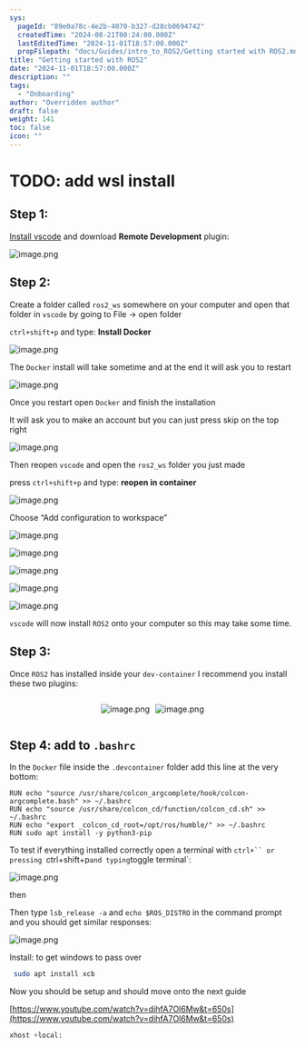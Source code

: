 ```yaml
---
sys:
  pageId: "89e0a78c-4e2b-4070-b327-d28cb0694742"
  createdTime: "2024-08-21T00:24:00.000Z"
  lastEditedTime: "2024-11-01T18:57:00.000Z"
  propFilepath: "docs/Guides/intro_to_ROS2/Getting started with ROS2.md"
title: "Getting started with ROS2"
date: "2024-11-01T18:57:00.000Z"
description: ""
tags:
  - "Onboarding"
author: "Overridden author"
draft: false
weight: 141
toc: false
icon: ""
---
```


# TODO: add wsl install

## Step 1:

[Install vscode](https://code.visualstudio.com/download) and download **Remote Development** plugin:

![image.png](https://prod-files-secure.s3.us-west-2.amazonaws.com/d518164a-d88e-44d1-a4ee-3adb3bd8bce0/efb52993-1881-4a40-b95e-6f020334f022/image.png?X-Amz-Algorithm=AWS4-HMAC-SHA256&X-Amz-Content-Sha256=UNSIGNED-PAYLOAD&X-Amz-Credential=ASIAZI2LB466ZNW2VSCH%2F20250216%2Fus-west-2%2Fs3%2Faws4_request&X-Amz-Date=20250216T140206Z&X-Amz-Expires=3600&X-Amz-Security-Token=IQoJb3JpZ2luX2VjEDQaCXVzLXdlc3QtMiJIMEYCIQCJlAr7so6K03sP%2BHuLP0q7qmlNmmbHNraUT4VZ%2BugxIgIhANsscftxyjSh0YCRN5Rtg0H9Xswd58TGj5YAe0wwel95Kv8DCF0QABoMNjM3NDIzMTgzODA1IgzWz2ssUllCQJe3f1Mq3AP4n2sbVMwJfTBqMiHl4Ojc3P1k1%2FRbXSdrX%2FS%2B1e8pibqqK%2BX6XATXssn7P2KGp%2B6QAlcd%2Ffe%2BSLBdgEGokTxXn4wRajAh5M9IluLtHiKCPqt2ylKrV%2Fxl8saAeUia%2Fx4%2BPM0VR3EpHWsZ%2B37K0iPFfaLi1fV7CuCOBNR6%2B5dhp8Z2tF0F5iYfS895hw3sLBh5Ka2hsdDdfezND74WXhWejdSv9U7o2GahSEPzJWfRf2VPLG23WlgrTyJ6Zfrwnh%2Bp%2FZsO4Z5KejMWHZOKr%2FRkjc16ficOcejcCGctui9kXBuRTseJkT4au8DETkLpNr%2FXJ18DjhBZZFw6VDlwPJ%2BYP0QuToGvFpGw2XYpmsEzbsc52BnLqhIXx0ppUnX9QCeezDKHG3soOLzRH3I6%2BzYojgWp%2BS%2BDipEiv3fg2nG%2FUp1ISajMr1NLQrvBWg98v7GiNfEkUiN84yHIvPd8LPNRscDrUDApEfTaaHofk8b3QspYJAw9Poygln76J8E7BcaPsdF%2FMbosMNPTKr9iUSltLaovY8xk2heJhxTU5IpvWDt5WsiKYQr2qthxeAYVydzVl%2FQe79KytkTI9Y1BS2xern77B36Cu3moaTOOtoQTCwjZdO3Ki8LDVrEYDTC%2Fnce9BjqkAaIvXH3aqznukTEP2LCexJVOKUx3uRXwuEbuohL1qE%2B9XWXlabZ85WG66se%2BEkc73nLiXTkOoXy1ZZsQCak%2F%2BSknTiJ1OiuiD3IhuVQKWrkvrJ60wpRBdWZBKNAagawdc1LzmpQAW18y8YXHdnGNFbMogaqbul2MXJDMDQPUTbc9HTNQaz4QDe9uqdoj4JjGzrvfD3DqjVQgAfTlvhhtH6FN3pLu&X-Amz-Signature=39676adc3eeae3e89553f60bd5fb88a6eeffad43b936d3fc3a956aaebd574083&X-Amz-SignedHeaders=host&x-id=GetObject)

## Step 2:

Create a folder called `ros2_ws` somewhere on your computer and open that folder in `vscode` by going to File → open folder 

`ctrl+shift+p` and type: **Install Docker**

![image.png](https://prod-files-secure.s3.us-west-2.amazonaws.com/d518164a-d88e-44d1-a4ee-3adb3bd8bce0/2269dc0e-1cd5-47ff-bceb-c04ad9b2eab0/image.png?X-Amz-Algorithm=AWS4-HMAC-SHA256&X-Amz-Content-Sha256=UNSIGNED-PAYLOAD&X-Amz-Credential=ASIAZI2LB466ZNW2VSCH%2F20250216%2Fus-west-2%2Fs3%2Faws4_request&X-Amz-Date=20250216T140206Z&X-Amz-Expires=3600&X-Amz-Security-Token=IQoJb3JpZ2luX2VjEDQaCXVzLXdlc3QtMiJIMEYCIQCJlAr7so6K03sP%2BHuLP0q7qmlNmmbHNraUT4VZ%2BugxIgIhANsscftxyjSh0YCRN5Rtg0H9Xswd58TGj5YAe0wwel95Kv8DCF0QABoMNjM3NDIzMTgzODA1IgzWz2ssUllCQJe3f1Mq3AP4n2sbVMwJfTBqMiHl4Ojc3P1k1%2FRbXSdrX%2FS%2B1e8pibqqK%2BX6XATXssn7P2KGp%2B6QAlcd%2Ffe%2BSLBdgEGokTxXn4wRajAh5M9IluLtHiKCPqt2ylKrV%2Fxl8saAeUia%2Fx4%2BPM0VR3EpHWsZ%2B37K0iPFfaLi1fV7CuCOBNR6%2B5dhp8Z2tF0F5iYfS895hw3sLBh5Ka2hsdDdfezND74WXhWejdSv9U7o2GahSEPzJWfRf2VPLG23WlgrTyJ6Zfrwnh%2Bp%2FZsO4Z5KejMWHZOKr%2FRkjc16ficOcejcCGctui9kXBuRTseJkT4au8DETkLpNr%2FXJ18DjhBZZFw6VDlwPJ%2BYP0QuToGvFpGw2XYpmsEzbsc52BnLqhIXx0ppUnX9QCeezDKHG3soOLzRH3I6%2BzYojgWp%2BS%2BDipEiv3fg2nG%2FUp1ISajMr1NLQrvBWg98v7GiNfEkUiN84yHIvPd8LPNRscDrUDApEfTaaHofk8b3QspYJAw9Poygln76J8E7BcaPsdF%2FMbosMNPTKr9iUSltLaovY8xk2heJhxTU5IpvWDt5WsiKYQr2qthxeAYVydzVl%2FQe79KytkTI9Y1BS2xern77B36Cu3moaTOOtoQTCwjZdO3Ki8LDVrEYDTC%2Fnce9BjqkAaIvXH3aqznukTEP2LCexJVOKUx3uRXwuEbuohL1qE%2B9XWXlabZ85WG66se%2BEkc73nLiXTkOoXy1ZZsQCak%2F%2BSknTiJ1OiuiD3IhuVQKWrkvrJ60wpRBdWZBKNAagawdc1LzmpQAW18y8YXHdnGNFbMogaqbul2MXJDMDQPUTbc9HTNQaz4QDe9uqdoj4JjGzrvfD3DqjVQgAfTlvhhtH6FN3pLu&X-Amz-Signature=e8c0b4591fa4184f3de6969402dd0bdeaa64512cf79b05dbb64ec323b6b9ab11&X-Amz-SignedHeaders=host&x-id=GetObject)

The `Docker` install will take sometime and at the end it will ask you to restart

![image.png](https://prod-files-secure.s3.us-west-2.amazonaws.com/d518164a-d88e-44d1-a4ee-3adb3bd8bce0/ed233f78-be33-4b1f-b89c-9c346c0e961e/image.png?X-Amz-Algorithm=AWS4-HMAC-SHA256&X-Amz-Content-Sha256=UNSIGNED-PAYLOAD&X-Amz-Credential=ASIAZI2LB466ZNW2VSCH%2F20250216%2Fus-west-2%2Fs3%2Faws4_request&X-Amz-Date=20250216T140206Z&X-Amz-Expires=3600&X-Amz-Security-Token=IQoJb3JpZ2luX2VjEDQaCXVzLXdlc3QtMiJIMEYCIQCJlAr7so6K03sP%2BHuLP0q7qmlNmmbHNraUT4VZ%2BugxIgIhANsscftxyjSh0YCRN5Rtg0H9Xswd58TGj5YAe0wwel95Kv8DCF0QABoMNjM3NDIzMTgzODA1IgzWz2ssUllCQJe3f1Mq3AP4n2sbVMwJfTBqMiHl4Ojc3P1k1%2FRbXSdrX%2FS%2B1e8pibqqK%2BX6XATXssn7P2KGp%2B6QAlcd%2Ffe%2BSLBdgEGokTxXn4wRajAh5M9IluLtHiKCPqt2ylKrV%2Fxl8saAeUia%2Fx4%2BPM0VR3EpHWsZ%2B37K0iPFfaLi1fV7CuCOBNR6%2B5dhp8Z2tF0F5iYfS895hw3sLBh5Ka2hsdDdfezND74WXhWejdSv9U7o2GahSEPzJWfRf2VPLG23WlgrTyJ6Zfrwnh%2Bp%2FZsO4Z5KejMWHZOKr%2FRkjc16ficOcejcCGctui9kXBuRTseJkT4au8DETkLpNr%2FXJ18DjhBZZFw6VDlwPJ%2BYP0QuToGvFpGw2XYpmsEzbsc52BnLqhIXx0ppUnX9QCeezDKHG3soOLzRH3I6%2BzYojgWp%2BS%2BDipEiv3fg2nG%2FUp1ISajMr1NLQrvBWg98v7GiNfEkUiN84yHIvPd8LPNRscDrUDApEfTaaHofk8b3QspYJAw9Poygln76J8E7BcaPsdF%2FMbosMNPTKr9iUSltLaovY8xk2heJhxTU5IpvWDt5WsiKYQr2qthxeAYVydzVl%2FQe79KytkTI9Y1BS2xern77B36Cu3moaTOOtoQTCwjZdO3Ki8LDVrEYDTC%2Fnce9BjqkAaIvXH3aqznukTEP2LCexJVOKUx3uRXwuEbuohL1qE%2B9XWXlabZ85WG66se%2BEkc73nLiXTkOoXy1ZZsQCak%2F%2BSknTiJ1OiuiD3IhuVQKWrkvrJ60wpRBdWZBKNAagawdc1LzmpQAW18y8YXHdnGNFbMogaqbul2MXJDMDQPUTbc9HTNQaz4QDe9uqdoj4JjGzrvfD3DqjVQgAfTlvhhtH6FN3pLu&X-Amz-Signature=925a9c9324e3449f3cf7c13ad398d2473714e304067978f95a47a79fca687a7e&X-Amz-SignedHeaders=host&x-id=GetObject)

Once you restart open `Docker` and finish the installation

It will ask you to make an account but you can just press skip on the top right

![image.png](https://prod-files-secure.s3.us-west-2.amazonaws.com/d518164a-d88e-44d1-a4ee-3adb3bd8bce0/21010ad9-1659-4fd9-9f59-9932a09b2a3d/image.png?X-Amz-Algorithm=AWS4-HMAC-SHA256&X-Amz-Content-Sha256=UNSIGNED-PAYLOAD&X-Amz-Credential=ASIAZI2LB466ZNW2VSCH%2F20250216%2Fus-west-2%2Fs3%2Faws4_request&X-Amz-Date=20250216T140206Z&X-Amz-Expires=3600&X-Amz-Security-Token=IQoJb3JpZ2luX2VjEDQaCXVzLXdlc3QtMiJIMEYCIQCJlAr7so6K03sP%2BHuLP0q7qmlNmmbHNraUT4VZ%2BugxIgIhANsscftxyjSh0YCRN5Rtg0H9Xswd58TGj5YAe0wwel95Kv8DCF0QABoMNjM3NDIzMTgzODA1IgzWz2ssUllCQJe3f1Mq3AP4n2sbVMwJfTBqMiHl4Ojc3P1k1%2FRbXSdrX%2FS%2B1e8pibqqK%2BX6XATXssn7P2KGp%2B6QAlcd%2Ffe%2BSLBdgEGokTxXn4wRajAh5M9IluLtHiKCPqt2ylKrV%2Fxl8saAeUia%2Fx4%2BPM0VR3EpHWsZ%2B37K0iPFfaLi1fV7CuCOBNR6%2B5dhp8Z2tF0F5iYfS895hw3sLBh5Ka2hsdDdfezND74WXhWejdSv9U7o2GahSEPzJWfRf2VPLG23WlgrTyJ6Zfrwnh%2Bp%2FZsO4Z5KejMWHZOKr%2FRkjc16ficOcejcCGctui9kXBuRTseJkT4au8DETkLpNr%2FXJ18DjhBZZFw6VDlwPJ%2BYP0QuToGvFpGw2XYpmsEzbsc52BnLqhIXx0ppUnX9QCeezDKHG3soOLzRH3I6%2BzYojgWp%2BS%2BDipEiv3fg2nG%2FUp1ISajMr1NLQrvBWg98v7GiNfEkUiN84yHIvPd8LPNRscDrUDApEfTaaHofk8b3QspYJAw9Poygln76J8E7BcaPsdF%2FMbosMNPTKr9iUSltLaovY8xk2heJhxTU5IpvWDt5WsiKYQr2qthxeAYVydzVl%2FQe79KytkTI9Y1BS2xern77B36Cu3moaTOOtoQTCwjZdO3Ki8LDVrEYDTC%2Fnce9BjqkAaIvXH3aqznukTEP2LCexJVOKUx3uRXwuEbuohL1qE%2B9XWXlabZ85WG66se%2BEkc73nLiXTkOoXy1ZZsQCak%2F%2BSknTiJ1OiuiD3IhuVQKWrkvrJ60wpRBdWZBKNAagawdc1LzmpQAW18y8YXHdnGNFbMogaqbul2MXJDMDQPUTbc9HTNQaz4QDe9uqdoj4JjGzrvfD3DqjVQgAfTlvhhtH6FN3pLu&X-Amz-Signature=450091632384c157c475abc5786ad491606580314ee052815b4ae6d224460f23&X-Amz-SignedHeaders=host&x-id=GetObject)

Then reopen `vscode` and open the `ros2_ws` folder you just made

press `ctrl+shift+p` and type: **reopen in container**

![image.png](https://prod-files-secure.s3.us-west-2.amazonaws.com/d518164a-d88e-44d1-a4ee-3adb3bd8bce0/4e93b8c2-41ad-488c-8095-c74205196118/image.png?X-Amz-Algorithm=AWS4-HMAC-SHA256&X-Amz-Content-Sha256=UNSIGNED-PAYLOAD&X-Amz-Credential=ASIAZI2LB466ZNW2VSCH%2F20250216%2Fus-west-2%2Fs3%2Faws4_request&X-Amz-Date=20250216T140206Z&X-Amz-Expires=3600&X-Amz-Security-Token=IQoJb3JpZ2luX2VjEDQaCXVzLXdlc3QtMiJIMEYCIQCJlAr7so6K03sP%2BHuLP0q7qmlNmmbHNraUT4VZ%2BugxIgIhANsscftxyjSh0YCRN5Rtg0H9Xswd58TGj5YAe0wwel95Kv8DCF0QABoMNjM3NDIzMTgzODA1IgzWz2ssUllCQJe3f1Mq3AP4n2sbVMwJfTBqMiHl4Ojc3P1k1%2FRbXSdrX%2FS%2B1e8pibqqK%2BX6XATXssn7P2KGp%2B6QAlcd%2Ffe%2BSLBdgEGokTxXn4wRajAh5M9IluLtHiKCPqt2ylKrV%2Fxl8saAeUia%2Fx4%2BPM0VR3EpHWsZ%2B37K0iPFfaLi1fV7CuCOBNR6%2B5dhp8Z2tF0F5iYfS895hw3sLBh5Ka2hsdDdfezND74WXhWejdSv9U7o2GahSEPzJWfRf2VPLG23WlgrTyJ6Zfrwnh%2Bp%2FZsO4Z5KejMWHZOKr%2FRkjc16ficOcejcCGctui9kXBuRTseJkT4au8DETkLpNr%2FXJ18DjhBZZFw6VDlwPJ%2BYP0QuToGvFpGw2XYpmsEzbsc52BnLqhIXx0ppUnX9QCeezDKHG3soOLzRH3I6%2BzYojgWp%2BS%2BDipEiv3fg2nG%2FUp1ISajMr1NLQrvBWg98v7GiNfEkUiN84yHIvPd8LPNRscDrUDApEfTaaHofk8b3QspYJAw9Poygln76J8E7BcaPsdF%2FMbosMNPTKr9iUSltLaovY8xk2heJhxTU5IpvWDt5WsiKYQr2qthxeAYVydzVl%2FQe79KytkTI9Y1BS2xern77B36Cu3moaTOOtoQTCwjZdO3Ki8LDVrEYDTC%2Fnce9BjqkAaIvXH3aqznukTEP2LCexJVOKUx3uRXwuEbuohL1qE%2B9XWXlabZ85WG66se%2BEkc73nLiXTkOoXy1ZZsQCak%2F%2BSknTiJ1OiuiD3IhuVQKWrkvrJ60wpRBdWZBKNAagawdc1LzmpQAW18y8YXHdnGNFbMogaqbul2MXJDMDQPUTbc9HTNQaz4QDe9uqdoj4JjGzrvfD3DqjVQgAfTlvhhtH6FN3pLu&X-Amz-Signature=bc918f3293af66599bf627f5a454a195fe8967a2453b67ee3f6a5b3fd935df68&X-Amz-SignedHeaders=host&x-id=GetObject)

Choose “Add configuration to workspace”

![image.png](https://prod-files-secure.s3.us-west-2.amazonaws.com/d518164a-d88e-44d1-a4ee-3adb3bd8bce0/9560b282-5060-4989-ba37-97e7b2c22476/image.png?X-Amz-Algorithm=AWS4-HMAC-SHA256&X-Amz-Content-Sha256=UNSIGNED-PAYLOAD&X-Amz-Credential=ASIAZI2LB466ZNW2VSCH%2F20250216%2Fus-west-2%2Fs3%2Faws4_request&X-Amz-Date=20250216T140206Z&X-Amz-Expires=3600&X-Amz-Security-Token=IQoJb3JpZ2luX2VjEDQaCXVzLXdlc3QtMiJIMEYCIQCJlAr7so6K03sP%2BHuLP0q7qmlNmmbHNraUT4VZ%2BugxIgIhANsscftxyjSh0YCRN5Rtg0H9Xswd58TGj5YAe0wwel95Kv8DCF0QABoMNjM3NDIzMTgzODA1IgzWz2ssUllCQJe3f1Mq3AP4n2sbVMwJfTBqMiHl4Ojc3P1k1%2FRbXSdrX%2FS%2B1e8pibqqK%2BX6XATXssn7P2KGp%2B6QAlcd%2Ffe%2BSLBdgEGokTxXn4wRajAh5M9IluLtHiKCPqt2ylKrV%2Fxl8saAeUia%2Fx4%2BPM0VR3EpHWsZ%2B37K0iPFfaLi1fV7CuCOBNR6%2B5dhp8Z2tF0F5iYfS895hw3sLBh5Ka2hsdDdfezND74WXhWejdSv9U7o2GahSEPzJWfRf2VPLG23WlgrTyJ6Zfrwnh%2Bp%2FZsO4Z5KejMWHZOKr%2FRkjc16ficOcejcCGctui9kXBuRTseJkT4au8DETkLpNr%2FXJ18DjhBZZFw6VDlwPJ%2BYP0QuToGvFpGw2XYpmsEzbsc52BnLqhIXx0ppUnX9QCeezDKHG3soOLzRH3I6%2BzYojgWp%2BS%2BDipEiv3fg2nG%2FUp1ISajMr1NLQrvBWg98v7GiNfEkUiN84yHIvPd8LPNRscDrUDApEfTaaHofk8b3QspYJAw9Poygln76J8E7BcaPsdF%2FMbosMNPTKr9iUSltLaovY8xk2heJhxTU5IpvWDt5WsiKYQr2qthxeAYVydzVl%2FQe79KytkTI9Y1BS2xern77B36Cu3moaTOOtoQTCwjZdO3Ki8LDVrEYDTC%2Fnce9BjqkAaIvXH3aqznukTEP2LCexJVOKUx3uRXwuEbuohL1qE%2B9XWXlabZ85WG66se%2BEkc73nLiXTkOoXy1ZZsQCak%2F%2BSknTiJ1OiuiD3IhuVQKWrkvrJ60wpRBdWZBKNAagawdc1LzmpQAW18y8YXHdnGNFbMogaqbul2MXJDMDQPUTbc9HTNQaz4QDe9uqdoj4JjGzrvfD3DqjVQgAfTlvhhtH6FN3pLu&X-Amz-Signature=00c730eeba6cf9c91f60158e697067c19515a625df94cd72b9e0b933cc77eec5&X-Amz-SignedHeaders=host&x-id=GetObject)

![image.png](https://prod-files-secure.s3.us-west-2.amazonaws.com/d518164a-d88e-44d1-a4ee-3adb3bd8bce0/2ee63f81-886b-48e8-a553-dc6e5eac99e4/image.png?X-Amz-Algorithm=AWS4-HMAC-SHA256&X-Amz-Content-Sha256=UNSIGNED-PAYLOAD&X-Amz-Credential=ASIAZI2LB466ZNW2VSCH%2F20250216%2Fus-west-2%2Fs3%2Faws4_request&X-Amz-Date=20250216T140206Z&X-Amz-Expires=3600&X-Amz-Security-Token=IQoJb3JpZ2luX2VjEDQaCXVzLXdlc3QtMiJIMEYCIQCJlAr7so6K03sP%2BHuLP0q7qmlNmmbHNraUT4VZ%2BugxIgIhANsscftxyjSh0YCRN5Rtg0H9Xswd58TGj5YAe0wwel95Kv8DCF0QABoMNjM3NDIzMTgzODA1IgzWz2ssUllCQJe3f1Mq3AP4n2sbVMwJfTBqMiHl4Ojc3P1k1%2FRbXSdrX%2FS%2B1e8pibqqK%2BX6XATXssn7P2KGp%2B6QAlcd%2Ffe%2BSLBdgEGokTxXn4wRajAh5M9IluLtHiKCPqt2ylKrV%2Fxl8saAeUia%2Fx4%2BPM0VR3EpHWsZ%2B37K0iPFfaLi1fV7CuCOBNR6%2B5dhp8Z2tF0F5iYfS895hw3sLBh5Ka2hsdDdfezND74WXhWejdSv9U7o2GahSEPzJWfRf2VPLG23WlgrTyJ6Zfrwnh%2Bp%2FZsO4Z5KejMWHZOKr%2FRkjc16ficOcejcCGctui9kXBuRTseJkT4au8DETkLpNr%2FXJ18DjhBZZFw6VDlwPJ%2BYP0QuToGvFpGw2XYpmsEzbsc52BnLqhIXx0ppUnX9QCeezDKHG3soOLzRH3I6%2BzYojgWp%2BS%2BDipEiv3fg2nG%2FUp1ISajMr1NLQrvBWg98v7GiNfEkUiN84yHIvPd8LPNRscDrUDApEfTaaHofk8b3QspYJAw9Poygln76J8E7BcaPsdF%2FMbosMNPTKr9iUSltLaovY8xk2heJhxTU5IpvWDt5WsiKYQr2qthxeAYVydzVl%2FQe79KytkTI9Y1BS2xern77B36Cu3moaTOOtoQTCwjZdO3Ki8LDVrEYDTC%2Fnce9BjqkAaIvXH3aqznukTEP2LCexJVOKUx3uRXwuEbuohL1qE%2B9XWXlabZ85WG66se%2BEkc73nLiXTkOoXy1ZZsQCak%2F%2BSknTiJ1OiuiD3IhuVQKWrkvrJ60wpRBdWZBKNAagawdc1LzmpQAW18y8YXHdnGNFbMogaqbul2MXJDMDQPUTbc9HTNQaz4QDe9uqdoj4JjGzrvfD3DqjVQgAfTlvhhtH6FN3pLu&X-Amz-Signature=a4bb099496da73ab107cd220efd2cc2911ceda344193bdaa4fbaffec1602c1fa&X-Amz-SignedHeaders=host&x-id=GetObject)

![image.png](https://prod-files-secure.s3.us-west-2.amazonaws.com/d518164a-d88e-44d1-a4ee-3adb3bd8bce0/ae1580b2-b048-407e-aed9-b584224a7a04/image.png?X-Amz-Algorithm=AWS4-HMAC-SHA256&X-Amz-Content-Sha256=UNSIGNED-PAYLOAD&X-Amz-Credential=ASIAZI2LB466ZNW2VSCH%2F20250216%2Fus-west-2%2Fs3%2Faws4_request&X-Amz-Date=20250216T140206Z&X-Amz-Expires=3600&X-Amz-Security-Token=IQoJb3JpZ2luX2VjEDQaCXVzLXdlc3QtMiJIMEYCIQCJlAr7so6K03sP%2BHuLP0q7qmlNmmbHNraUT4VZ%2BugxIgIhANsscftxyjSh0YCRN5Rtg0H9Xswd58TGj5YAe0wwel95Kv8DCF0QABoMNjM3NDIzMTgzODA1IgzWz2ssUllCQJe3f1Mq3AP4n2sbVMwJfTBqMiHl4Ojc3P1k1%2FRbXSdrX%2FS%2B1e8pibqqK%2BX6XATXssn7P2KGp%2B6QAlcd%2Ffe%2BSLBdgEGokTxXn4wRajAh5M9IluLtHiKCPqt2ylKrV%2Fxl8saAeUia%2Fx4%2BPM0VR3EpHWsZ%2B37K0iPFfaLi1fV7CuCOBNR6%2B5dhp8Z2tF0F5iYfS895hw3sLBh5Ka2hsdDdfezND74WXhWejdSv9U7o2GahSEPzJWfRf2VPLG23WlgrTyJ6Zfrwnh%2Bp%2FZsO4Z5KejMWHZOKr%2FRkjc16ficOcejcCGctui9kXBuRTseJkT4au8DETkLpNr%2FXJ18DjhBZZFw6VDlwPJ%2BYP0QuToGvFpGw2XYpmsEzbsc52BnLqhIXx0ppUnX9QCeezDKHG3soOLzRH3I6%2BzYojgWp%2BS%2BDipEiv3fg2nG%2FUp1ISajMr1NLQrvBWg98v7GiNfEkUiN84yHIvPd8LPNRscDrUDApEfTaaHofk8b3QspYJAw9Poygln76J8E7BcaPsdF%2FMbosMNPTKr9iUSltLaovY8xk2heJhxTU5IpvWDt5WsiKYQr2qthxeAYVydzVl%2FQe79KytkTI9Y1BS2xern77B36Cu3moaTOOtoQTCwjZdO3Ki8LDVrEYDTC%2Fnce9BjqkAaIvXH3aqznukTEP2LCexJVOKUx3uRXwuEbuohL1qE%2B9XWXlabZ85WG66se%2BEkc73nLiXTkOoXy1ZZsQCak%2F%2BSknTiJ1OiuiD3IhuVQKWrkvrJ60wpRBdWZBKNAagawdc1LzmpQAW18y8YXHdnGNFbMogaqbul2MXJDMDQPUTbc9HTNQaz4QDe9uqdoj4JjGzrvfD3DqjVQgAfTlvhhtH6FN3pLu&X-Amz-Signature=0e4a3a10f4e93754fc1cbef0775caf157187940e3401983ec985bb1bc38f4c92&X-Amz-SignedHeaders=host&x-id=GetObject)

![image.png](https://prod-files-secure.s3.us-west-2.amazonaws.com/d518164a-d88e-44d1-a4ee-3adb3bd8bce0/53255b28-f75e-430f-b9e3-c0ac8577e42b/image.png?X-Amz-Algorithm=AWS4-HMAC-SHA256&X-Amz-Content-Sha256=UNSIGNED-PAYLOAD&X-Amz-Credential=ASIAZI2LB466ZNW2VSCH%2F20250216%2Fus-west-2%2Fs3%2Faws4_request&X-Amz-Date=20250216T140206Z&X-Amz-Expires=3600&X-Amz-Security-Token=IQoJb3JpZ2luX2VjEDQaCXVzLXdlc3QtMiJIMEYCIQCJlAr7so6K03sP%2BHuLP0q7qmlNmmbHNraUT4VZ%2BugxIgIhANsscftxyjSh0YCRN5Rtg0H9Xswd58TGj5YAe0wwel95Kv8DCF0QABoMNjM3NDIzMTgzODA1IgzWz2ssUllCQJe3f1Mq3AP4n2sbVMwJfTBqMiHl4Ojc3P1k1%2FRbXSdrX%2FS%2B1e8pibqqK%2BX6XATXssn7P2KGp%2B6QAlcd%2Ffe%2BSLBdgEGokTxXn4wRajAh5M9IluLtHiKCPqt2ylKrV%2Fxl8saAeUia%2Fx4%2BPM0VR3EpHWsZ%2B37K0iPFfaLi1fV7CuCOBNR6%2B5dhp8Z2tF0F5iYfS895hw3sLBh5Ka2hsdDdfezND74WXhWejdSv9U7o2GahSEPzJWfRf2VPLG23WlgrTyJ6Zfrwnh%2Bp%2FZsO4Z5KejMWHZOKr%2FRkjc16ficOcejcCGctui9kXBuRTseJkT4au8DETkLpNr%2FXJ18DjhBZZFw6VDlwPJ%2BYP0QuToGvFpGw2XYpmsEzbsc52BnLqhIXx0ppUnX9QCeezDKHG3soOLzRH3I6%2BzYojgWp%2BS%2BDipEiv3fg2nG%2FUp1ISajMr1NLQrvBWg98v7GiNfEkUiN84yHIvPd8LPNRscDrUDApEfTaaHofk8b3QspYJAw9Poygln76J8E7BcaPsdF%2FMbosMNPTKr9iUSltLaovY8xk2heJhxTU5IpvWDt5WsiKYQr2qthxeAYVydzVl%2FQe79KytkTI9Y1BS2xern77B36Cu3moaTOOtoQTCwjZdO3Ki8LDVrEYDTC%2Fnce9BjqkAaIvXH3aqznukTEP2LCexJVOKUx3uRXwuEbuohL1qE%2B9XWXlabZ85WG66se%2BEkc73nLiXTkOoXy1ZZsQCak%2F%2BSknTiJ1OiuiD3IhuVQKWrkvrJ60wpRBdWZBKNAagawdc1LzmpQAW18y8YXHdnGNFbMogaqbul2MXJDMDQPUTbc9HTNQaz4QDe9uqdoj4JjGzrvfD3DqjVQgAfTlvhhtH6FN3pLu&X-Amz-Signature=e4dd9a3beab80e1b69e8ecaf7794e9c39e48bbff109d64c6205ea3acee8c8327&X-Amz-SignedHeaders=host&x-id=GetObject)

![image.png](https://prod-files-secure.s3.us-west-2.amazonaws.com/d518164a-d88e-44d1-a4ee-3adb3bd8bce0/7c562767-5af9-4ffb-97d1-327bcdf4ee00/image.png?X-Amz-Algorithm=AWS4-HMAC-SHA256&X-Amz-Content-Sha256=UNSIGNED-PAYLOAD&X-Amz-Credential=ASIAZI2LB466ZNW2VSCH%2F20250216%2Fus-west-2%2Fs3%2Faws4_request&X-Amz-Date=20250216T140206Z&X-Amz-Expires=3600&X-Amz-Security-Token=IQoJb3JpZ2luX2VjEDQaCXVzLXdlc3QtMiJIMEYCIQCJlAr7so6K03sP%2BHuLP0q7qmlNmmbHNraUT4VZ%2BugxIgIhANsscftxyjSh0YCRN5Rtg0H9Xswd58TGj5YAe0wwel95Kv8DCF0QABoMNjM3NDIzMTgzODA1IgzWz2ssUllCQJe3f1Mq3AP4n2sbVMwJfTBqMiHl4Ojc3P1k1%2FRbXSdrX%2FS%2B1e8pibqqK%2BX6XATXssn7P2KGp%2B6QAlcd%2Ffe%2BSLBdgEGokTxXn4wRajAh5M9IluLtHiKCPqt2ylKrV%2Fxl8saAeUia%2Fx4%2BPM0VR3EpHWsZ%2B37K0iPFfaLi1fV7CuCOBNR6%2B5dhp8Z2tF0F5iYfS895hw3sLBh5Ka2hsdDdfezND74WXhWejdSv9U7o2GahSEPzJWfRf2VPLG23WlgrTyJ6Zfrwnh%2Bp%2FZsO4Z5KejMWHZOKr%2FRkjc16ficOcejcCGctui9kXBuRTseJkT4au8DETkLpNr%2FXJ18DjhBZZFw6VDlwPJ%2BYP0QuToGvFpGw2XYpmsEzbsc52BnLqhIXx0ppUnX9QCeezDKHG3soOLzRH3I6%2BzYojgWp%2BS%2BDipEiv3fg2nG%2FUp1ISajMr1NLQrvBWg98v7GiNfEkUiN84yHIvPd8LPNRscDrUDApEfTaaHofk8b3QspYJAw9Poygln76J8E7BcaPsdF%2FMbosMNPTKr9iUSltLaovY8xk2heJhxTU5IpvWDt5WsiKYQr2qthxeAYVydzVl%2FQe79KytkTI9Y1BS2xern77B36Cu3moaTOOtoQTCwjZdO3Ki8LDVrEYDTC%2Fnce9BjqkAaIvXH3aqznukTEP2LCexJVOKUx3uRXwuEbuohL1qE%2B9XWXlabZ85WG66se%2BEkc73nLiXTkOoXy1ZZsQCak%2F%2BSknTiJ1OiuiD3IhuVQKWrkvrJ60wpRBdWZBKNAagawdc1LzmpQAW18y8YXHdnGNFbMogaqbul2MXJDMDQPUTbc9HTNQaz4QDe9uqdoj4JjGzrvfD3DqjVQgAfTlvhhtH6FN3pLu&X-Amz-Signature=67bf8ada612b9f8156cf9f04ace182c620a147238db6cbe30fb5587d8046d2ee&X-Amz-SignedHeaders=host&x-id=GetObject)

`vscode` will now install `ROS2` onto your computer so this may take some time.

## Step 3:

Once `ROS2` has installed inside your `dev-container` I recommend you install these two plugins:

<div style="display: flex;flex-direction: row; column-gap:10px; max-width: 630px;justify-content: center;">
<div>

![image.png](https://prod-files-secure.s3.us-west-2.amazonaws.com/d518164a-d88e-44d1-a4ee-3adb3bd8bce0/3fc3d550-5a54-4ba1-ba6b-faa01cdb7369/image.png?X-Amz-Algorithm=AWS4-HMAC-SHA256&X-Amz-Content-Sha256=UNSIGNED-PAYLOAD&X-Amz-Credential=ASIAZI2LB466YDRNWSUP%2F20250216%2Fus-west-2%2Fs3%2Faws4_request&X-Amz-Date=20250216T140211Z&X-Amz-Expires=3600&X-Amz-Security-Token=IQoJb3JpZ2luX2VjEDQaCXVzLXdlc3QtMiJIMEYCIQDrVlOOgxueRRvrkggdajCjjCE9qLFLTMLkZ7Nkr1nmRgIhALXGU2frK8LI4FvMS39z5YT0UEp1vkC7SC84l3KNqfVnKv8DCF0QABoMNjM3NDIzMTgzODA1IgzmEhx%2BRLH75R8wFRUq3APQMl45PV1Wgri60LHYfxKhZ4TXDyVbwonO3e1%2F0IRXwbfscTxP1NL9YuzGU3Dr%2FPZ%2Fn%2FmdonY2NCu7p7jL8mh55%2FGxfVePw1WC2g1HiSEBEB4kwpVy21PYTKIFPnzLzp9TihBtHzFrgrZ%2B2DtViJYYhZ7f2CqE74epm4F52MPWuEHY1xpZ9AbXx05ewBent7H8LC3n9bfwHqDm31rXdi3M%2B61EHYFWBfmxoKALbykmHoXaja4I37wgQ2X9mwsljEWK7f5nFpGK2gd60rftx6ZrIByzMGfTytkf4XU9NMfxeL5aQw0RF99oKguBvPD22sud6ia9Jm9QTKdcQzat%2B7KQjnkJb4XBlBcdliptb%2FsNGThl1wCBLM5haOlr2yr%2BemVYaBVmx5%2BOS3KdnEIh9YR3EOaGUEPHrBNvXY8dAvRWMPuPaVf6JO5gQDtP0KBuA5qt1oehGHubEGTt4U9MNT7VJqW50CR5ToDqKGKHdBv3WbJ9Nfum1NVD0Q5p8%2BWMYTcwNafL8oyiy8Xj1h%2Fe37l5vQGDbslw0PTAsIClUQj0yhjkPuZ%2F4Fqc6mK7AD8EmnoeUpIBnJ7OsYf0L5rfKSFg4E3jirc811SwYKCcOwkXGLgaLlo3Ij06fCFaiTDNmse9BjqkAWfVeuNsi7hWqVrBlayf%2FqOPfzbNAohEsLrz2mJ0XpKyrGxVm%2BQrUYweAmiZDaMpDt4kDy0oIo0qE2XZezdLnr%2FWmIGSGwPVwU3H5NzvfVXfqkxbVaW256p1vPgLja0buqMonih8d0amel1hEdYklnrnp0vOl85wvVI18p%2BQJNmiYLTmFQ%2F7%2BXY7bQ3EQJNYnF33DaT7FIiIItXYSqT57DAYDKX6&X-Amz-Signature=ccf9bfafd952fd92213309b3c272eb5ca3efcee0a2134071329dc637873989b8&X-Amz-SignedHeaders=host&x-id=GetObject)

</div>
<div>

![image.png](https://prod-files-secure.s3.us-west-2.amazonaws.com/d518164a-d88e-44d1-a4ee-3adb3bd8bce0/d994cc66-13c2-4093-a5a3-f84cf4601a82/image.png?X-Amz-Algorithm=AWS4-HMAC-SHA256&X-Amz-Content-Sha256=UNSIGNED-PAYLOAD&X-Amz-Credential=ASIAZI2LB466QGLVYO7O%2F20250216%2Fus-west-2%2Fs3%2Faws4_request&X-Amz-Date=20250216T140212Z&X-Amz-Expires=3600&X-Amz-Security-Token=IQoJb3JpZ2luX2VjEDQaCXVzLXdlc3QtMiJGMEQCIHORbw8v5SaNpcn0QSmq7qMB5Rsfz0OfYKOoQgEuP1UwAiBG3f7ex%2F5ZLx%2F2rfFcsHFNsq3uS%2FeV0nJl2cwHgjfzjCr%2FAwhdEAAaDDYzNzQyMzE4MzgwNSIM4ibWZv%2B7dHqipWuJKtwDhP75myLw4KPh11GU3oFbqYz6QTRf4kjvs2XBNWwRMYW4%2BWOPnF9PYTiLqgViCabNNO19F8hP6of1HBMY3NEaRLZq9LEX5a%2FFi%2B9s27Ptfyl56cBBbgWP1ymxa61LK3g5AEboi%2B4BcNWRqREz0%2Bjl5TYO3iy6TL%2BKOUxvggOBDpgj3xzB24qVhWr%2B85U5Kr5gI8BglQzxMY58%2FBKN80NVGD6Sb0FetMwHH2HDYf6%2Ba7Z1094lLJl2EzlIYKItx7sfVEq26hWnUYJJMqd47QVm%2B05Pjf5ZPlCCNVf3GLTMVY%2B%2BPp0hkRXtqFKUPvlXtMURePTnSyZQlypt8T%2B8CAPnKmcZfr4rBY19pu9M8QaGnry0FKw4qUmOxn8qujP6cMs8V4DqZg7yZQPQOpe3xsuwKONarsxTVCp6MVsXXwQ2nonKz%2B8uR0xqeEDqNy0nY7pakqEBM2ct10b3YXCzou5tfzhMikZvzFqQlefbLeEdUuzU%2FxkU70W1KcMXc%2F449n4TRE99QndnxWvSydVEFzcCyvx6gNF6tJxV3nlVVTQ4aQUmKz2a3%2B7Bs5cNb4P5YqF8FCfWNUr9gUseIMWYfc5G63JZRNj8zLdlp9xNqoPehOCyfxNlKpVu34izvCgwyJzHvQY6pgExUmk8e15OTEiJV%2Ft2VVQLRYrHRJu%2BdO1bbDB8XfS79LAnq8bO9jbZG36miTugiaa6ihDrch6H6lj5LKrZ4hMl1v2QMcpXJ4rvTk9qF%2BWHgsK2z2yJLJ6OtAJEIJc9Y67POjehj2D1hNDcKz7x9sFvKBWcf8tybEeKfoEN8QhFBLlJPXgJeHxx2ZqaTS3gEPLYZSAuD%2FzH6wGVXZ1tV13QgWEUcfbK&X-Amz-Signature=c771aa16f4da287d3bb52dcbb3043dc1da1398a2dd30a3462c479db7cc491a05&X-Amz-SignedHeaders=host&x-id=GetObject)

</div>
</div>

## Step 4: add to `.bashrc`

In the `Docker` file inside the `.devcontainer` folder add this line at the very bottom: 

```docker
RUN echo "source /usr/share/colcon_argcomplete/hook/colcon-argcomplete.bash" >> ~/.bashrc
RUN echo "source /usr/share/colcon_cd/function/colcon_cd.sh" >> ~/.bashrc
RUN echo "export _colcon_cd_root=/opt/ros/humble/" >> ~/.bashrc
RUN sudo apt install -y python3-pip 
```

To test if everything installed correctly open a terminal with `ctrl+`` or pressing `ctrl+shift+p` and typing `toggle terminal`:

![image.png](https://prod-files-secure.s3.us-west-2.amazonaws.com/d518164a-d88e-44d1-a4ee-3adb3bd8bce0/6a4943d8-b04e-4c02-9a58-775f3384d1a5/image.png?X-Amz-Algorithm=AWS4-HMAC-SHA256&X-Amz-Content-Sha256=UNSIGNED-PAYLOAD&X-Amz-Credential=ASIAZI2LB466ZNW2VSCH%2F20250216%2Fus-west-2%2Fs3%2Faws4_request&X-Amz-Date=20250216T140206Z&X-Amz-Expires=3600&X-Amz-Security-Token=IQoJb3JpZ2luX2VjEDQaCXVzLXdlc3QtMiJIMEYCIQCJlAr7so6K03sP%2BHuLP0q7qmlNmmbHNraUT4VZ%2BugxIgIhANsscftxyjSh0YCRN5Rtg0H9Xswd58TGj5YAe0wwel95Kv8DCF0QABoMNjM3NDIzMTgzODA1IgzWz2ssUllCQJe3f1Mq3AP4n2sbVMwJfTBqMiHl4Ojc3P1k1%2FRbXSdrX%2FS%2B1e8pibqqK%2BX6XATXssn7P2KGp%2B6QAlcd%2Ffe%2BSLBdgEGokTxXn4wRajAh5M9IluLtHiKCPqt2ylKrV%2Fxl8saAeUia%2Fx4%2BPM0VR3EpHWsZ%2B37K0iPFfaLi1fV7CuCOBNR6%2B5dhp8Z2tF0F5iYfS895hw3sLBh5Ka2hsdDdfezND74WXhWejdSv9U7o2GahSEPzJWfRf2VPLG23WlgrTyJ6Zfrwnh%2Bp%2FZsO4Z5KejMWHZOKr%2FRkjc16ficOcejcCGctui9kXBuRTseJkT4au8DETkLpNr%2FXJ18DjhBZZFw6VDlwPJ%2BYP0QuToGvFpGw2XYpmsEzbsc52BnLqhIXx0ppUnX9QCeezDKHG3soOLzRH3I6%2BzYojgWp%2BS%2BDipEiv3fg2nG%2FUp1ISajMr1NLQrvBWg98v7GiNfEkUiN84yHIvPd8LPNRscDrUDApEfTaaHofk8b3QspYJAw9Poygln76J8E7BcaPsdF%2FMbosMNPTKr9iUSltLaovY8xk2heJhxTU5IpvWDt5WsiKYQr2qthxeAYVydzVl%2FQe79KytkTI9Y1BS2xern77B36Cu3moaTOOtoQTCwjZdO3Ki8LDVrEYDTC%2Fnce9BjqkAaIvXH3aqznukTEP2LCexJVOKUx3uRXwuEbuohL1qE%2B9XWXlabZ85WG66se%2BEkc73nLiXTkOoXy1ZZsQCak%2F%2BSknTiJ1OiuiD3IhuVQKWrkvrJ60wpRBdWZBKNAagawdc1LzmpQAW18y8YXHdnGNFbMogaqbul2MXJDMDQPUTbc9HTNQaz4QDe9uqdoj4JjGzrvfD3DqjVQgAfTlvhhtH6FN3pLu&X-Amz-Signature=4a23017610cad4a50f78145aa18cf3fb9582c14115ec123118cc7067c6a3fd99&X-Amz-SignedHeaders=host&x-id=GetObject)

then 

Then type `lsb_release -a` and `echo $ROS_DISTRO` in the command prompt and you should get similar responses:

![image.png](https://prod-files-secure.s3.us-west-2.amazonaws.com/d518164a-d88e-44d1-a4ee-3adb3bd8bce0/3e635dec-a805-4e85-8b9e-d000e5b71a4e/image.png?X-Amz-Algorithm=AWS4-HMAC-SHA256&X-Amz-Content-Sha256=UNSIGNED-PAYLOAD&X-Amz-Credential=ASIAZI2LB466ZNW2VSCH%2F20250216%2Fus-west-2%2Fs3%2Faws4_request&X-Amz-Date=20250216T140206Z&X-Amz-Expires=3600&X-Amz-Security-Token=IQoJb3JpZ2luX2VjEDQaCXVzLXdlc3QtMiJIMEYCIQCJlAr7so6K03sP%2BHuLP0q7qmlNmmbHNraUT4VZ%2BugxIgIhANsscftxyjSh0YCRN5Rtg0H9Xswd58TGj5YAe0wwel95Kv8DCF0QABoMNjM3NDIzMTgzODA1IgzWz2ssUllCQJe3f1Mq3AP4n2sbVMwJfTBqMiHl4Ojc3P1k1%2FRbXSdrX%2FS%2B1e8pibqqK%2BX6XATXssn7P2KGp%2B6QAlcd%2Ffe%2BSLBdgEGokTxXn4wRajAh5M9IluLtHiKCPqt2ylKrV%2Fxl8saAeUia%2Fx4%2BPM0VR3EpHWsZ%2B37K0iPFfaLi1fV7CuCOBNR6%2B5dhp8Z2tF0F5iYfS895hw3sLBh5Ka2hsdDdfezND74WXhWejdSv9U7o2GahSEPzJWfRf2VPLG23WlgrTyJ6Zfrwnh%2Bp%2FZsO4Z5KejMWHZOKr%2FRkjc16ficOcejcCGctui9kXBuRTseJkT4au8DETkLpNr%2FXJ18DjhBZZFw6VDlwPJ%2BYP0QuToGvFpGw2XYpmsEzbsc52BnLqhIXx0ppUnX9QCeezDKHG3soOLzRH3I6%2BzYojgWp%2BS%2BDipEiv3fg2nG%2FUp1ISajMr1NLQrvBWg98v7GiNfEkUiN84yHIvPd8LPNRscDrUDApEfTaaHofk8b3QspYJAw9Poygln76J8E7BcaPsdF%2FMbosMNPTKr9iUSltLaovY8xk2heJhxTU5IpvWDt5WsiKYQr2qthxeAYVydzVl%2FQe79KytkTI9Y1BS2xern77B36Cu3moaTOOtoQTCwjZdO3Ki8LDVrEYDTC%2Fnce9BjqkAaIvXH3aqznukTEP2LCexJVOKUx3uRXwuEbuohL1qE%2B9XWXlabZ85WG66se%2BEkc73nLiXTkOoXy1ZZsQCak%2F%2BSknTiJ1OiuiD3IhuVQKWrkvrJ60wpRBdWZBKNAagawdc1LzmpQAW18y8YXHdnGNFbMogaqbul2MXJDMDQPUTbc9HTNQaz4QDe9uqdoj4JjGzrvfD3DqjVQgAfTlvhhtH6FN3pLu&X-Amz-Signature=b30b55d23c9b9afa31c278adebf7193b8c57de49d763a97c1ae95eb9a7f0eea4&X-Amz-SignedHeaders=host&x-id=GetObject)

Install:  to get windows to pass over

```bash
 sudo apt install xcb
```

Now you should be setup and should move onto the next guide 

[https://www.youtube.com/watch?v=dihfA7Ol6Mw&t=650s](https://www.youtube.com/watch?v=dihfA7Ol6Mw&t=650s)

```python
xhost +local:
```
